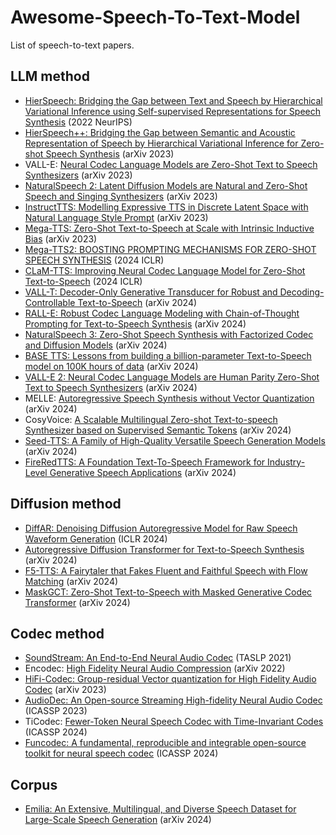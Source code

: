 # Awesome-Speech-To-Text-Model
List of speech-to-text papers.
## LLM method
- [HierSpeech: Bridging the Gap between Text and Speech by Hierarchical Variational Inference using Self-supervised Representations for Speech Synthesis](https://proceedings.neurips.cc/paper_files/paper/2022/file/69c754f571806bf15add18556ff39b4f-Paper-Conference.pdf) (2022 NeurIPS)
- [HierSpeech++: Bridging the Gap between Semantic and Acoustic Representation of Speech by Hierarchical Variational Inference for Zero-shot Speech Synthesis](https://arxiv.org/pdf/2311.12454.pdf) (arXiv 2023)
- VALL-E: [Neural Codec Language Models are Zero-Shot Text to Speech Synthesizers](https://arxiv.org/pdf/2301.02111.pdf) (arXiv 2023)
- [NaturalSpeech 2: Latent Diffusion Models are Natural and Zero-Shot Speech and Singing Synthesizers](https://arxiv.org/pdf/2304.09116.pdf) (arXiv 2023)
- [InstructTTS: Modelling Expressive TTS in Discrete Latent Space with Natural Language Style Prompt](https://arxiv.org/pdf/2301.13662.pdf) (arXiv 2023)
- [Mega-TTS: Zero-Shot Text-to-Speech at Scale with Intrinsic Inductive Bias](https://arxiv.org/pdf/2306.03509.pdf) (arXiv 2023)
- [Mega-TTS2: BOOSTING PROMPTING MECHANISMS FOR ZERO-SHOT SPEECH SYNTHESIS](https://arxiv.org/pdf/2307.07218.pdf) (2024 ICLR)
- [CLaM-TTS: Improving Neural Codec Language Model for Zero-Shot Text-to-Speech](https://arxiv.org/pdf/2404.02781.pdf) (2024 ICLR)
- [VALL-T: Decoder-Only Generative Transducer for Robust and Decoding-Controllable Text-to-Speech](https://arxiv.org/pdf/2401.14321.pdf) (arXiv 2024)
- [RALL-E: Robust Codec Language Modeling with Chain-of-Thought Prompting for Text-to-Speech Synthesis](https://arxiv.org/pdf/2404.03204.pdf) (arXiv 2024)
- [NaturalSpeech 3: Zero-Shot Speech Synthesis with Factorized Codec and Diffusion Models](https://arxiv.org/pdf/2403.03100.pdf) (arXiv 2024)
- [BASE TTS: Lessons from building a billion-parameter Text-to-Speech model on 100K hours of data](https://arxiv.org/pdf/2402.08093.pdf) (arXiv 2024)
- [VALL-E 2: Neural Codec Language Models are Human Parity Zero-Shot Text to Speech Synthesizers](https://arxiv.org/pdf/2406.05370) (arXiv 2024)
- MELLE: [Autoregressive Speech Synthesis without Vector Quantization](https://arxiv.org/pdf/2407.08551) (arXiv 2024)
- CosyVoice: [A Scalable Multilingual Zero-shot Text-to-speech Synthesizer based on Supervised Semantic Tokens](https://arxiv.org/pdf/2407.05407) (arXiv 2024)
- [Seed-TTS: A Family of High-Quality Versatile Speech Generation Models](https://arxiv.org/pdf/2406.02430) (arXiv 2024)
- [FireRedTTS: A Foundation Text-To-Speech Framework for Industry-Level Generative Speech Applications](https://arxiv.org/pdf/2409.03283) (arXiv 2024)
## Diffusion method
- [DiffAR: Denoising Diffusion Autoregressive Model for Raw Speech Waveform Generation](https://arxiv.org/pdf/2310.01381) (ICLR 2024)
- [Autoregressive Diffusion Transformer for Text-to-Speech Synthesis](https://arxiv.org/pdf/2406.05551) (arXiv 2024)
- [F5-TTS: A Fairytaler that Fakes Fluent and Faithful Speech with Flow Matching](https://arxiv.org/pdf/2410.06885) (arXiv 2024)
- [MaskGCT: Zero-Shot Text-to-Speech with Masked Generative Codec Transformer](https://arxiv.org/pdf/2409.00750) (arXiv 2024)
## Codec method
- [SoundStream: An End-to-End Neural Audio Codec](https://arxiv.org/pdf/2107.03312) (TASLP 2021)
- Encodec: [High Fidelity Neural Audio Compression](https://arxiv.org/pdf/2210.13438) (arXiv 2022)
- [HiFi-Codec: Group-residual Vector quantization for High Fidelity Audio Codec](https://arxiv.org/pdf/2305.02765) (arXiv 2023)
- [AudioDec: An Open-source Streaming High-fidelity Neural Audio Codec](https://arxiv.org/pdf/2305.02765) (ICASSP 2023)
- TiCodec: [Fewer-Token Neural Speech Codec with Time-Invariant Codes](https://arxiv.org/pdf/2310.00014) (ICASSP 2024)
- [Funcodec: A fundamental, reproducible and integrable open-source toolkit for neural speech codec](https://arxiv.org/pdf/2309.07405) (ICASSP 2024)
## Corpus
- [Emilia: An Extensive, Multilingual, and Diverse Speech Dataset for Large-Scale Speech Generation](https://arxiv.org/pdf/2407.05361) (arXiv 2024)
